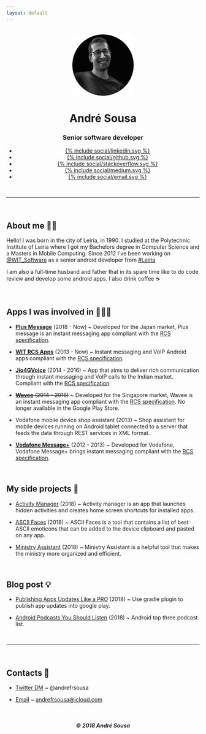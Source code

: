 ```yaml
---
layout: default
---
```


<br/>

<center>
	<img width="160" height="160" src="/images/me.png">
	<h1 class="title">André Sousa</h1>
	<h3 class="description">Senior software developer</h3>
	<div class="sharebuttons">
        <ul>
           <li class="linkedin">
              <a href="https://www.linkedin.com/in/andrefrsousa/">
              {% include social/linkedin.svg %}
              </a>
           </li>
           <li class="gitlab">
              <a href="https://github.com/andrefrsousa">
              {% include social/github.svg %}
              </a>
           </li>
           <li class="stackoverflow">
              <a href="https://stackoverflow.com/users/1574250/andré-sousa">
              {% include social/stackoverflow.svg %}
              </a>
           </li>
           <li class="medium">
              <a href="https://medium.com/@andrefrsousa">
              {% include social/medium.svg %}
              </a>
           </li>
           <li class="email">
              <a href="mailto:andrefrsousa@icloud.com">
              {% include social/email.svg %}
              </a>
           </li>
        </ul>
     </div>
</center>

<br/>
<hr />
<br/>

## About me 👱‍♂️

Hello! I was born in the city of Leiria, in 1990. I studied at the Polytechnic Institute of Leiria where I got my Bachelors degree in Computer Science and a Masters in Mobile Computing. Since 2012 I’ve been working on [@WIT_Software](https://www.google.com/url?q=https%3A%2F%2Ftwitter.com%2FWIT_Software&sa=D&sntz=1&usg=AFQjCNGvrLh_7lGUHtOvTw5r1g4arrodRw) as a senior android developer from [#Leiria](https://www.google.com/maps/place/Leiria/)

I am also a full-time husband and father that in its spare time like to do code review and develop some android apps.
I also drink coffee ☕️

<br/>

## Apps I was involved in 👨🏻‍💻

- [**Plus Message**](https://play.google.com/store/apps/details?id=jp.softbank.mb.plusmessage) (2018 - Now) ~ Developed for the Japan market, Plus message is an instant messaging app compliant with the [RCS specification](https://www.gsma.com/futurenetworks/rcs/rcs-documentation/).

- [**WIT RCS Apps**](https://www.wit-software.com/products/rcs-suite/) (2013 - Now) ~ Instant messaging and VoIP Android apps compliant with the [RCS specification](https://www.gsma.com/futurenetworks/rcs/rcs-documentation/).

- [**Jio4GVoice**](https://play.google.com/store/apps/details?id=com.jio.join) (2014 - 2016) ~ App that aims to deliver rich communication through instant messaging and VoIP calls to the Indian market. Compliant with the [RCS specification](https://www.gsma.com/futurenetworks/rcs/rcs-documentation/).

- <del>[**Wavee**](https://play.google.com/store/apps/details?id=com.singtel.wavee.release) (2014 - 2016)</del> ~ Developed for the Singapore market, Wavee is an instant messaging app compliant with the [RCS specification](https://www.gsma.com/futurenetworks/rcs/rcs-documentation/). No longer available in the Google Play Store.

- Vodafone mobile device shop assistant (2013) ~ Shop assistant for mobile devices running on Android tablet connected to a server that feeds the data through REST services in XML format.

- [**Vodafone Message+**](https://play.google.com/store/apps/details?id=com.vodafone.messaging) (2012 - 2013) ~ Developed for Vodafone, Vodafone Message+ brings instant messaging compliant with the [RCS specification](https://www.gsma.com/futurenetworks/rcs/rcs-documentation/).

<br/>

## My side projects 💪

- [Activity Manager](https://play.google.com/store/apps/details?id=com.andrefrsousa.tools.activitymanager) (2018) ~ Activity manager is an app that launches hidden activities and creates home screen shortcuts for installed apps.

- [ASCII Faces](https://play.google.com/store/apps/details?id=com.andrefrsousa.tools.ascii) (2018) ~ ASCII Faces is a tool that contains a list of best ASCII emoticons that can be added to the device clipboard and pasted on any app.

- [Ministry Assistant](https://play.google.com/store/apps/details?id=com.andrefrsousa.tools.ministrypad) (2018) ~ Ministry Assistant is a helpful tool that makes the ministry more organized and efficient.

<br/>

## Blog post 💡

- [Publishing Apps Updates Like a PRO](https://medium.com/@andrefrsousa/publishing-apps-updates-like-a-pro-558f3f308eda) (2018) ~ Use gradle plugin to publish app updates into google play.

- [Android Podcasts You Should Listen](https://medium.com/@andrefrsousa/android-podcasts-you-should-listen-e6e4101eeb5a) (2018) ~ Android top three podcast list.

<br/>
<hr />
<br/>

## Contacts 👋

- [Twitter DM](https://twitter.com/messages/compose?recipient_id=1048843283613605888) ~ @andrefrsousa

- [Email](mailto:andrefrsousa@icloud.com) ~ andrefrsousa@icloud.com

<br/>

 <center>
    <h5>© 2018 André Sousa</h5>
 </center>

